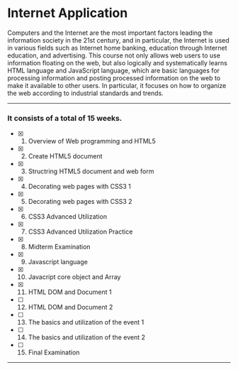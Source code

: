 # Internet Application

Computers and the Internet are the most important factors leading the information society in the 21st century, and in particular, the Internet is used in various fields such as Internet home banking, education through Internet education, and advertising. This course not only allows web users to use information floating on the web, but also logically and systematically learns HTML language and JavaScript language, which are basic languages for processing information and posting processed information on the web to make it available to other users. In particular, it focuses on how to organize the web according to industrial standards and trends.

---

### It consists of a total of 15 weeks.

- [x] 1. Overview of Web programming and HTML5

- [x] 2. Create HTML5 document

- [x] 3. Structring HTML5 document and web form

- [x] 4. Decorating web pages with CSS3 1

- [x] 5. Decorating web pages with CSS3 2

- [x] 6. CSS3 Advanced Utilization

- [x] 7. CSS3 Advanced Utilization Practice

- [x] 8. Midterm Examination

- [x] 9. Javascript language

- [x] 10. Javacript core object and Array

- [x] 11. HTML DOM and Document 1

- [ ] 12. HTML DOM and Document 2

- [ ] 13. The basics and utilization of the event 1

- [ ] 14. The basics and utilization of the event 2

- [ ] 15. Final Examination

---
